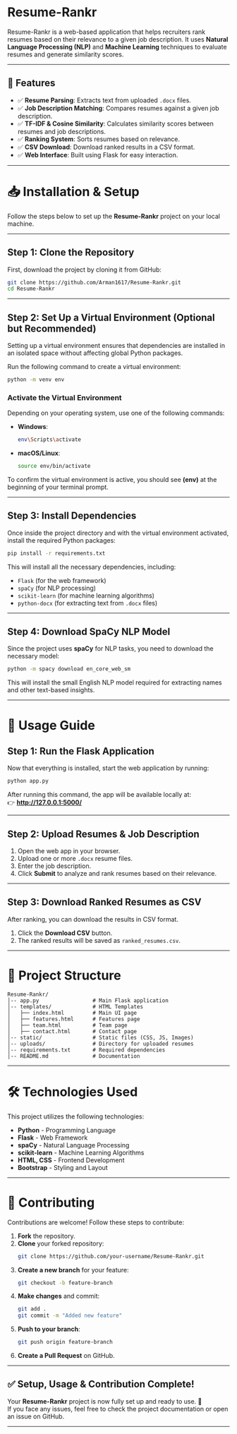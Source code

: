 # Resume-Rankr

Resume-Rankr is a web-based application that helps recruiters rank resumes based on their relevance to a given job description. It uses **Natural Language Processing (NLP)** and **Machine Learning** techniques to evaluate resumes and generate similarity scores.

---

## 🚀 Features

- ✅ **Resume Parsing**: Extracts text from uploaded `.docx` files.
- ✅ **Job Description Matching**: Compares resumes against a given job description.
- ✅ **TF-IDF & Cosine Similarity**: Calculates similarity scores between resumes and job descriptions.
- ✅ **Ranking System**: Sorts resumes based on relevance.
- ✅ **CSV Download**: Download ranked results in a CSV format.
- ✅ **Web Interface**: Built using Flask for easy interaction.

---


# 📥 Installation & Setup

Follow the steps below to set up the **Resume-Rankr** project on your local machine.

---

## **Step 1: Clone the Repository**
First, download the project by cloning it from GitHub:
```bash
git clone https://github.com/Arman1617/Resume-Rankr.git
cd Resume-Rankr
```

---

## **Step 2: Set Up a Virtual Environment (Optional but Recommended)**
Setting up a virtual environment ensures that dependencies are installed in an isolated space without affecting global Python packages.

Run the following command to create a virtual environment:

```bash
python -m venv env
```

### **Activate the Virtual Environment**  
Depending on your operating system, use one of the following commands:

- **Windows**:
  ```bash
  env\Scripts\activate
  ```

- **macOS/Linux**:
  ```bash
  source env/bin/activate
  ```

To confirm the virtual environment is active, you should see **(env)** at the beginning of your terminal prompt.

---

## **Step 3: Install Dependencies**
Once inside the project directory and with the virtual environment activated, install the required Python packages:

```bash
pip install -r requirements.txt
```

This will install all the necessary dependencies, including:
- `Flask` (for the web framework)
- `spaCy` (for NLP processing)
- `scikit-learn` (for machine learning algorithms)
- `python-docx` (for extracting text from `.docx` files)

---

## **Step 4: Download SpaCy NLP Model**
Since the project uses **spaCy** for NLP tasks, you need to download the necessary model:

```bash
python -m spacy download en_core_web_sm
```

This will install the small English NLP model required for extracting names and other text-based insights.

---

# 🚀 Usage Guide

## **Step 1: Run the Flask Application**
Now that everything is installed, start the web application by running:

```bash
python app.py
```

After running this command, the app will be available locally at:  
👉 **http://127.0.0.1:5000/**

---

## **Step 2: Upload Resumes & Job Description**
1. Open the web app in your browser.
2. Upload one or more `.docx` resume files.
3. Enter the job description.
4. Click **Submit** to analyze and rank resumes based on their relevance.

---

## **Step 3: Download Ranked Resumes as CSV**
After ranking, you can download the results in CSV format.

1. Click the **Download CSV** button.
2. The ranked results will be saved as `ranked_resumes.csv`.

---

# 📂 Project Structure
```
Resume-Rankr/
│-- app.py                 # Main Flask application
│-- templates/             # HTML Templates
│   ├── index.html         # Main UI page
│   ├── features.html      # Features page
│   ├── team.html          # Team page
│   ├── contact.html       # Contact page
│-- static/                # Static files (CSS, JS, Images)
│-- uploads/               # Directory for uploaded resumes
│-- requirements.txt       # Required dependencies
│-- README.md              # Documentation
```

---

# 🛠 Technologies Used
This project utilizes the following technologies:

- **Python** - Programming Language
- **Flask** - Web Framework
- **spaCy** - Natural Language Processing
- **scikit-learn** - Machine Learning Algorithms
- **HTML, CSS** - Frontend Development
- **Bootstrap** - Styling and Layout

---

# 🤝 Contributing
Contributions are welcome! Follow these steps to contribute:

1. **Fork** the repository.
2. **Clone** your forked repository:
   ```bash
   git clone https://github.com/your-username/Resume-Rankr.git
   ```
3. **Create a new branch** for your feature:
   ```bash
   git checkout -b feature-branch
   ```
4. **Make changes** and commit:
   ```bash
   git add .
   git commit -m "Added new feature"
   ```
5. **Push to your branch**:
   ```bash
   git push origin feature-branch
   ```
6. **Create a Pull Request** on GitHub.

---

## ✅ **Setup, Usage & Contribution Complete!**
Your **Resume-Rankr** project is now fully set up and ready to use. 🚀  
If you face any issues, feel free to check the project documentation or open an issue on GitHub.

---


